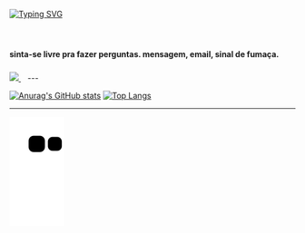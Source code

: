 [![Typing
SVG](https://readme-typing-svg.herokuapp.com?color=ba60ff&lines=github.com/arturritzel)](https://github.com/arturritzel)
<br>
<br>
<br>
#### sinta-se livre pra fazer perguntas. mensagem, email, sinal de fumaça.
###
  <a href="https://www.linkedin.com/in/arturritzel">
    <img src="https://img.shields.io/badge/linkedin-%230077B5.svg?&style=for-the-badge&logo=linkedin&logoColor=white" />
  </a>&nbsp;&nbsp;
---

[![Anurag's GitHub stats](https://github-readme-stats.vercel.app/api?username=arturritzel&theme=dracula&count_private=true&title_color=a7dbb5&border_color=#a7dbb5)](https://github.com/arturritzel)    [![Top Langs](https://github-readme-stats.vercel.app/api/top-langs/?username=arturritzel&layout=compact&count_private=false)](https://github.com/arturritzel)

---

![snake gif](https://github.com/arturritzel/arturritzel/blob/output/github-contribution-grid-snake.svg)
